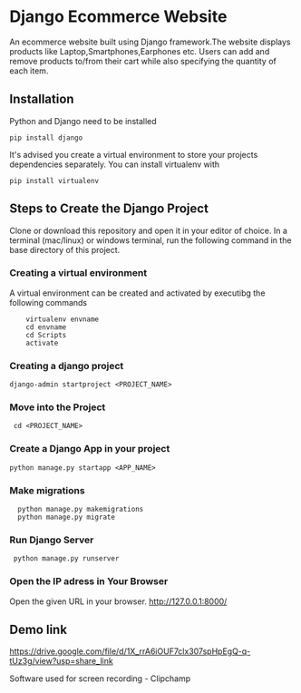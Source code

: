 # Django Ecommerce Website
An ecommerce website built using Django framework.The website displays products like Laptop,Smartphones,Earphones etc. Users can add and remove products to/from their cart while also specifying the quantity of each item.

## Installation
Python and Django need to be installed

``` pip install django ```

It's advised you create a virtual environment to store your projects dependencies separately. You can install virtualenv with

``` pip install virtualenv ```

## Steps to Create the Django Project

Clone or download this repository and open it in your editor of choice. In a terminal (mac/linux) or windows terminal, run the following command in the base directory of this project.

### Creating a virtual environment

A virtual environment can be created and activated by executibg the following commands
```
    virtualenv envname
    cd envname
    cd Scripts
    activate 
```
### Creating a django project
``` django-admin startproject <PROJECT_NAME> ```
### Move into the Project
```  cd <PROJECT_NAME> ```

### Create a Django App in your project
``` python manage.py startapp <APP_NAME> ```
### Make migrations
``` 
  python manage.py makemigrations
  python manage.py migrate
```
### Run Django Server
```  python manage.py runserver ```
### Open the IP adress in Your Browser
Open the given URL in your browser.  http://127.0.0.1:8000/ 

## Demo link
https://drive.google.com/file/d/1X_rrA6iOUF7clx307spHpEgQ-q-tUz3g/view?usp=share_link

Software used for screen recording - Clipchamp
